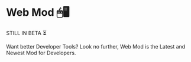 # Web Mod 🖱🖥

STILL IN BETA ⏳

Want better Developer Tools? Look no further, Web Mod is the Latest and Newest Mod for Developers.

